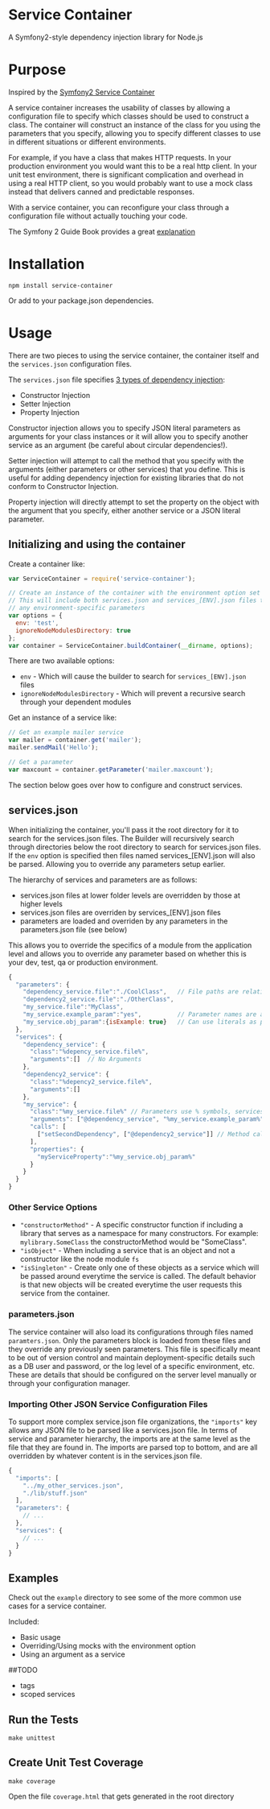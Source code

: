 # Service Container


A Symfony2-style dependency injection library for Node.js

# Purpose


Inspired by the [Symfony2 Service Container](http://fabien.potencier.org/article/13/introduction-to-the-symfony-service-container)

A service container increases the usability of classes by allowing a configuration
file to specify which classes should be used to construct a class.  The container
will construct an instance of the class for you using the parameters that you
specify, allowing you to specify different classes to use in different situations
or different environments.

For example, if you have a class that makes HTTP requests.  In your production
environment you would want this to be a real http client.  In your unit test
environment, there is significant complication and overhead in using a real HTTP
client, so you would probably want to use a mock class instead that delivers canned
and predictable responses.

With a service container, you can reconfigure your class through a configuration
file without actually touching your code.

The Symfony 2 Guide Book provides a great [explanation](http://symfony.com/doc/current/book/service_container.html)


# Installation


    npm install service-container

Or add to your package.json dependencies.


# Usage

There are two pieces to using the service container, the container itself and the
`services.json` configuration files.

The `services.json` file specifies [3 types of dependency injection](http://symfony.com/doc/current/components/dependency_injection/types.html):
* Constructor Injection
* Setter Injection
* Property Injection

Constructor injection allows you to specify JSON literal parameters as arguments
for your class instances or it will allow you to specify another service as an
argument (be careful about circular dependencies!).

Setter injection will attempt to call the method that you specify with the arguments
(either parameters or other services) that you define.  This is useful for adding
dependency injection for existing libraries that do not conform to Constructor
Injection.

Property injection will directly attempt to set the property on the object with
the argument that you specify, either another service or a JSON literal parameter.


## Initializing and using the container

Create a container like:

```javascript
var ServiceContainer = require('service-container');

// Create an instance of the container with the environment option set
// This will include both services.json and services_[ENV].json files to override
// any environment-specific parameters
var options = {
  env: 'test',
  ignoreNodeModulesDirectory: true
};
var container = ServiceContainer.buildContainer(__dirname, options);
```

There are two available options:
* `env` - Which will cause the builder to search for `services_[ENV].json` files
* `ignoreNodeModulesDirectory` - Which will prevent a recursive search through your dependent modules


Get an instance of a service like:

```javascript
// Get an example mailer service
var mailer = container.get('mailer');
mailer.sendMail('Hello');

// Get a parameter
var maxcount = container.getParameter('mailer.maxcount');
```

The section below goes over how to configure and construct services.

## services.json

When initializing the container, you'll pass it the root directory for it to search
for the services.json files.  The Builder will recursively search through directories
below the root directory to search for services.json files.  If the `env` option
is specified then files named services_[ENV].json will also be parsed.  Allowing
you to override any parameters setup earlier.

The hierarchy of services and parameters are as follows:
* services.json files at lower folder levels are overridden by those at higher levels
* services.json files are overriden by services_[ENV].json files
* parameters are loaded and overriden by any parameters in the parameters.json file (see below)

This allows you to override the specifics of a module from the application level
and allows you to override any parameter based on whether this is your dev, test,
qa or production environment.

```javascript
{
  "parameters": {
    "dependency_service.file":"./CoolClass",   // File paths are relative to the services.json file
    "dependency2_service.file":"./OtherClass",
    "my_service.file":"MyClass",
    "my_service.example_param":"yes",          // Parameter names are arbitrary
    "my_service.obj_param":{isExample: true}   // Can use literals as parameters
  },
  "services": {
    "dependency_service": {
      "class":"%depency_service.file%",
      "arguments":[]  // No Arguments
    },
    "dependency2_service": {
      "class":"%depency2_service.file%",
      "arguments":[]
    },
    "my_service": {
      "class":"%my_service.file%" // Parameters use % symbols, services use @
      "arguments": ["@dependency_service", "%my_service.example_param%", "@?optional_service"] // Optional services have @? at the beginning
      "calls": [
        ["setSecondDependency", ["@dependency2_service"]] // Method calls have the method name and an array of arguments
      ],
      "properties": {
        "myServiceProperty":"%my_service.obj_param%"
      }
    }
  }
}
```

### Other Service Options

* `"constructorMethod"` - A specific constructor function if including a library that
  serves as a namespace for many constructors.  For example: `mylibrary.SomeClass`
  the constructorMethod would be "SomeClass".
* `"isObject"` - When including a service that is an object and not a constructor
  like the node module `fs`
* `"isSingleton"` - Create only one of these objects as a service which will be
  passed around everytime the service is called.  The default behavior is that
  new objects will be created everytime the user requests this service from the
  container.


### parameters.json

The service container will also load its configurations through files named
`paramters.json`.  Only the parameters block is loaded from these files and they
override any previously seen parameters.  This file is specifically meant to be
out of version control and maintain deployment-specific details such as a DB user
and password, or the log level of a specific environment, etc.  These are details
that should be configured on the server level manually or through your configuration
manager.


### Importing Other JSON Service Configuration Files

To support more complex service.json file organizations, the `"imports"` key allows
any JSON file to be parsed like a services.json file.  In terms of service and parameter
hierarchy, the imports are at the same level as the file that they are found in.
The imports are parsed top to bottom, and are all overridden by whatever content
is in the services.json file.


```javascript
{
  "imports": [
    "../my_other_services.json",
    "./lib/stuff.json"
  ],
  "parameters": {
    // ...
  },
  "services": {
    // ...
  }
}
```

## Examples

Check out the `example` directory to see some of the more common use cases for a
service container.

Included:
* Basic usage
* Overriding/Using mocks with the environment option
* Using an argument as a service


##TODO
* tags
* scoped services

## Run the Tests

    make unittest

## Create Unit Test Coverage

    make coverage

Open the file `coverage.html` that gets generated in the root directory
